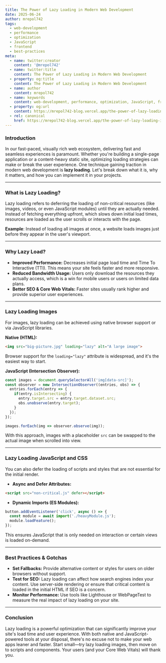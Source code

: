```yaml
---
title: The Power of Lazy Loading in Modern Web Development
date: 2025-06-24
author: mrepol742
tags:
  - web-development
  - performance
  - optimization
  - JavaScript
  - frontend
  - best-practices
meta:
  - name: twitter:creator
    content: '@mrepol742'
  - name: twitter:title
    content: The Power of Lazy Loading in Modern Web Development
  - property: og:title
    content: The Power of Lazy Loading in Modern Web Development
  - name: author
    content: mrepol742
  - name: keywords
    content: web-development, performance, optimization, JavaScript, frontend, best-practices
  - property: og:url
    content: https://mrepol742-blog.vercel.app/the-power-of-lazy-loading-in-modern-web-development/
  - rel: canonical
    href: https://mrepol742-blog.vercel.app/the-power-of-lazy-loading-in-modern-web-development/
---
```


### Introduction

In our fast-paced, visually rich web ecosystem, delivering fast and seamless experiences is paramount. Whether you're building a single-page application or a content-heavy static site, optimizing loading strategies can make or break the user experience. One technique gaining traction in modern web development is **lazy loading**. Let's break down what it is, why it matters, and how you can implement it in your projects.

---

### What is Lazy Loading?

Lazy loading refers to deferring the loading of non-critical resources (like images, videos, or even JavaScript modules) until they are actually needed. Instead of fetching everything upfront, which slows down initial load times, resources are loaded as the user scrolls or interacts with the page.

**Example**: Instead of loading all images at once, a website loads images just before they appear in the user's viewport.

---

### Why Lazy Load?

- **Improved Performance:** Decreases initial page load time and Time To Interactive (TTI). This means your site feels faster and more responsive.
- **Reduced Bandwidth Usage:** Users only download the resources they actually access, which is a win for mobile users or users on limited data plans.
- **Better SEO & Core Web Vitals:** Faster sites usually rank higher and provide superior user experiences.

---

### Lazy Loading Images

For images, lazy loading can be achieved using native browser support or via JavaScript libraries.

**Native (HTML):**
```html
<img src="big-picture.jpg" loading="lazy" alt="A large image">
```
Browser support for the `loading="lazy"` attribute is widespread, and it's the easiest way to start.

**JavaScript (Intersection Observer):**
```javascript
const images = document.querySelectorAll('img[data-src]');
const observer = new IntersectionObserver((entries, obs) => {
  entries.forEach(entry => {
    if(entry.isIntersecting) {
      entry.target.src = entry.target.dataset.src;
      obs.unobserve(entry.target);
    }
  });
});

images.forEach(img => observer.observe(img));
```
With this approach, images with a placeholder `src` can be swapped to the actual image when scrolled into view.

---

### Lazy Loading JavaScript and CSS

You can also defer the loading of scripts and styles that are not essential for the initial render.

- **Async and Defer Attributes:**
```html
<script src="non-critical.js" defer></script>
```
- **Dynamic Imports (ES Modules):**
```javascript
button.addEventListener('click', async () => {
  const module = await import('./heavyModule.js');
  module.loadFeature();
});
```
This ensures JavaScript that is only needed on interaction or certain views is loaded on-demand.

---

### Best Practices & Gotchas

- **Set Fallbacks:** Provide alternative content or styles for users on older browsers without support.
- **Test for SEO:** Lazy loading can affect how search engines index your content. Use server-side rendering or ensure that critical content is loaded in the initial HTML if SEO is a concern.
- **Monitor Performance:** Use tools like Lighthouse or WebPageTest to measure the real impact of lazy loading on your site.

---

### Conclusion

Lazy loading is a powerful optimization that can significantly improve your site's load time and user experience. With both native and JavaScript-powered tools at your disposal, there's no excuse not to make your web apps leaner and faster. Start small—try lazy loading images, then move on to scripts and components. Your users (and your Core Web Vitals) will thank you.
